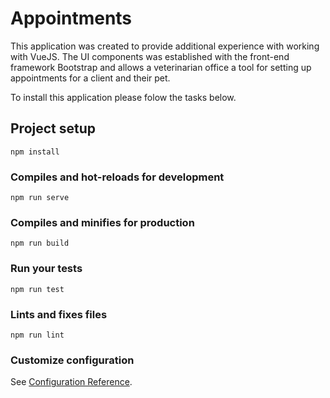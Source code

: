 # Appointments

This application was created to provide additional experience with working with VueJS. The UI components was established with the front-end framework Bootstrap and allows a veterinarian office a tool for setting up appointments for a client and their pet.

To install this application please folow the tasks below.

## Project setup
```
npm install
```

### Compiles and hot-reloads for development
```
npm run serve
```

### Compiles and minifies for production
```
npm run build
```

### Run your tests
```
npm run test
```

### Lints and fixes files
```
npm run lint
```

### Customize configuration
See [Configuration Reference](https://cli.vuejs.org/config/).
